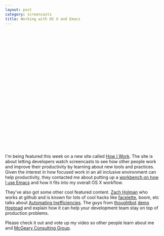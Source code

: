 ```yaml
---
layout: post
category: screencasts
title: Working with OS X and Emacs
---
```

<object width="640" height="385"><param name="movie" value="http://www.youtube.com/v/a-jRN_ba41w?fs=1&amp;hl=en_US&amp;color1=0x3a3a3a&amp;color2=0x999999"></param><param name="allowFullScreen" value="true"></param><param name="allowscriptaccess" value="always"></param><embed src="http://www.youtube.com/v/a-jRN_ba41w?fs=1&amp;hl=en_US&amp;color1=0x3a3a3a&amp;color2=0x999999" type="application/x-shockwave-flash" allowscriptaccess="always" allowfullscreen="true" width="640" height="385"></embed></object>

I'm being featured this week on a new site called
[How I Work](http://how-i-work.com).  The site is about letting developers watch
screencasts to see how other people work and improve their productivity by
learning about new tools and practices.  Given the interest in how focused work
in an all inclusive environment can help productivity, they contacted me about
putting up a
[workbench on how I use Emacs](http://how-i-work.com/workbenches/30-working-with-os-x-and-emacs)
and how it fits into my overall OS X workflow.

They've also got some other cool featured content.
[Zach Holman](http://zachholman.com/) who works at github and is known for lots
of cool hacks like [facelette]( http://facelette.com/), boom, etc talks about
[Automating Inefficiencies](http://how-i-work.com/workbenches/29-automating-inefficiencies).
The guys from [thoughtbot](http://thoughtbot.com/)
[demo Hoptoad](http://how-i-work.com/workbenches/7-using-hoptoad-to-manage-app-errors)
and explain how it can help your development team stay on top of production
problems.

Please check it out and vote up my video so other people learn about me and [McGeary
Consulting Group](http://mcgearygroup.com).
